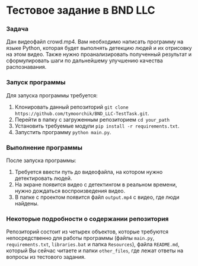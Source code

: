 # Тестовое задание в BND LLC

### Задача
Дан видеофайл crowd.mp4. Вам необходимо написать программу на языке Python, которая будет выполнять детекцию людей и их отрисовку на этом видео. 
Также нужно проанализировать полученный результат и сформулировать шаги по дальнейшему улучшению качества распознавания.

### Запуск программы

Для запуска программы требуется:

1) Клонировать данный репозиторий ``git clone https://github.com/tymoorchik/BND_LLC-TestTask.git``.
2) Перейти в папку с загруженным репозиторием ``cd your_path``
3) Установить требуемые модули ``pip install -r requirements.txt``.
4) Запустить программу ``python main.py``.

### Выполнение программы

После запуска программы:

1) Требуется ввести путь до видеофайла, на котором нужно детектировать людей.
2) На экране появится видео с детектингом в реальном времени, нужно дождаться воспроизведения видео.
3) В папке с проектом появится файл ``output.mp4`` с видео, где люди найдены.

### Некоторые подробности о содержании репозитория

Репозиторий состоит из четырех объектов, которые требуются непосредственно для работы программы (файлы ``main.py``, ``requirements.txt``, ``libraries.bat`` и папка ``Resources``), файла ``README.md``, который Вы сейчас читаете и папки ``other_files``, где лежат ответы на вопросы из тестового задания.
